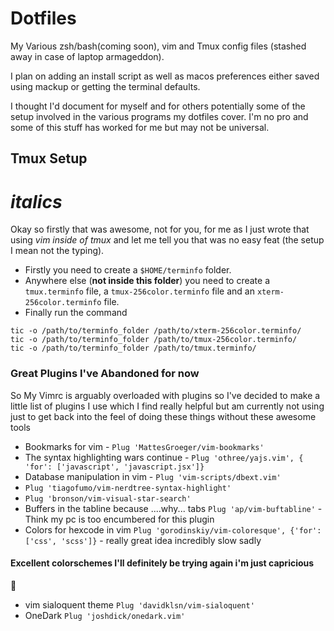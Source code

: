 # Dotfiles
My Various zsh/bash(coming soon), vim and Tmux config files (stashed away in case of laptop armageddon).

I plan on adding an install script as well as macos preferences either saved using mackup or getting the terminal defaults.


I thought I'd document for myself and for others potentially some of the setup
involved in the various programs my dotfiles cover. I'm no pro and some of
this stuff has worked for me but may not be universal.
## Tmux Setup

*italics*
===
Okay so firstly that was awesome, not for you, for me as I just wrote that
using *vim inside of tmux* and let me tell you that was no easy feat (the
setup I mean not the typing).

* Firstly you need to create a `$HOME/terminfo` folder.
* Anywhere else (**not inside this folder**) you need to create a `tmux.terminfo`
    file, a `tmux-256color.terminfo` file and an `xterm-256color.terminfo` file.
* Finally run the command 
```
tic -o /path/to/terminfo_folder /path/to/xterm-256color.terminfo/
tic -o /path/to/terminfo_folder /path/to/tmux-256color.terminfo/
tic -o /path/to/terminfo_folder /path/to/tmux.terminfo/
```

### Great Plugins I've Abandoned for now
So My Vimrc is arguably overloaded with plugins so I've decided to make
a little list of plugins I use which I find really helpful but am currently
not using just to get back into the feel of doing these things without these
awesome tools

* Bookmarks for vim - `Plug 'MattesGroeger/vim-bookmarks'`
* The syntax highlighting wars continue - `Plug 'othree/yajs.vim', { 'for': ['javascript', 'javascript.jsx']}`
* Database manipulation in vim - `Plug 'vim-scripts/dbext.vim'`
* `Plug 'tiagofumo/vim-nerdtree-syntax-highlight'`
* `Plug 'bronson/vim-visual-star-search'`
*  Buffers in the tabline because ....why... tabs  `Plug 'ap/vim-buftabline'` - Think my pc is too encumbered for this plugin
* Colors for hexcode in vim `Plug 'gorodinskiy/vim-coloresque', {'for': ['css', 'scss']}` - really great idea incredibly slow sadly
#### Excellent colorschemes I'll definitely be trying again i'm just capricious
:shrug:
* vim sialoquent theme  `Plug 'davidklsn/vim-sialoquent'`
* OneDark  `Plug 'joshdick/onedark.vim'`
